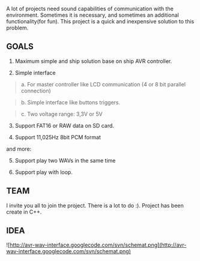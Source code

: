 A lot of projects need sound capabilities of communication with the environment. Sometimes it is necessary, and sometimes an additional functionality(for fun). This project is a quick and inexpensive solution to this problem.

## GOALS ##

1. Maximum simple and ship solution base on ship AVR controller.

2. Simple interface
> a. For master controller like LCD communication (4 or 8 bit parallel connection)

> b. Simple interface like buttons triggers.

> c. Two voltage range: 3,3V or 5V

3. Support FAT16 or RAW data on SD card.

4. Support 11,025Hz 8bit PCM format

and more:

5. Support play two WAVs in the same time

6. Support play with loop.

## TEAM ##

I invite you all to join the project. There is a lot to do :). Project has been create in C++.

## IDEA ##

![http://avr-wav-interface.googlecode.com/svn/schemat.png](http://avr-wav-interface.googlecode.com/svn/schemat.png)